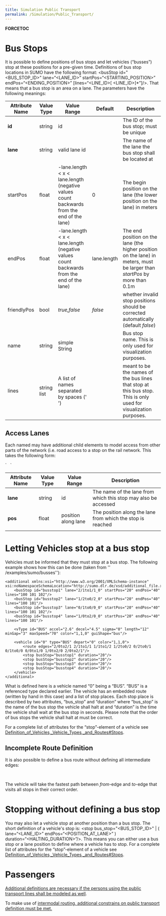 ```yaml
---
title: Simulation Public Transport
permalink: /Simulation/Public_Transport/
---
```


__FORCETOC__

Bus Stops
=========

It is possible to define positions of bus stops and let vehicles (“busses”) stop at these positions for a pre-given time. Definitions of bus stop locations in SUMO have the following format: <span class="inlxml"><busStop id="<BUS_STOP_ID>" lane=“<LANE_ID>” startPos=“<STARTING_POSITION>” endPos=“<ENDING_POSITION>” \[lines=“<LINE_ID>\[ <LINE_ID>\]\*”\]/&gt;</span>. That means that a bus stop is an area on a lane. The parameters have the following meanings:

| Attribute Name | Value Type  | Value Range                                                                                     | Default     | Description                                                                                                                |
|----------------|-------------|-------------------------------------------------------------------------------------------------|-------------|----------------------------------------------------------------------------------------------------------------------------|
| **id**         | string      | id                                                                                              |             | The ID of the bus stop; must be unique                                                                                     |
| **lane**       | string      | valid lane id                                                                                   |             | The name of the lane the bus stop shall be located at                                                                      |
| startPos       | float       | -lane.length &lt; x &lt; lane.length (negative values count backwards from the end of the lane) | 0           | The begin position on the lane (the lower position on the lane) in meters                                                  |
| endPos         | float       | -lane.length &lt; x &lt; lane.length (negative values count backwards from the end of the lane) | lane.length | The end position on the lane (the higher position on the lane) in meters, must be larger than *startPos* by more than 0.1m |
| friendlyPos    | bool        | *true,false*                                                                                    | *false*     | whether invalid stop positions should be corrected automatically (default *false*)                                         |
| name           | string      | simple String                                                                                   |             | Bus stop name. This is only used for visualization purposes.                                                               |
| lines          | string list | A list of names separated by spaces (' ')                                                       |             | meant to be the names of the bus lines that stop at this bus stop. This is only used for visualization purposes.           |

Access Lanes
------------

Each named may have additional child elements to model access from other parts of the network (i.e. road access to a stop on the rail network. This takes the following form:

<busStop id="myStop" lane="A_0" startPos="230" endPos="250">
`   `<access lane="B_0" pos="150"/>
</busStop>

| Attribute Name | Value Type | Value Range         | Description                                                    |
|----------------|------------|---------------------|----------------------------------------------------------------|
| **lane**       | string     | id                  | The name of the lane from which this stop may also be accessed |
| **pos**        | float      | position along lane | The position along the lane from which the stop is reached     |
||

Letting Vehicles stop at a bus stop
===================================

Vehicles must be informed that they must stop at a bus stop. The following example shows how this can be done (taken from '' /examples/sumo/busses''):

    <additional xmlns:xsi="http://www.w3.org/2001/XMLSchema-instance" xsi:noNamespaceSchemaLocation="http://sumo.dlr.de/xsd/additional_file.xsd">
        <busStop id="busstop1" lane="2/1to1/1_0" startPos="20" endPos="40" lines="100 101 102"/>
        <busStop id="busstop2" lane="1/2to0/2_0" startPos="20" endPos="40" lines="100 101"/>
        <busStop id="busstop3" lane="0/1to0/0_0" startPos="20" endPos="40" lines="100 101 102"/>
        <busStop id="busstop4" lane="1/0to2/0_0" startPos="20" endPos="40" lines="100 101"/>

        <vType id="BUS" accel="2.6" decel="4.5" sigma="0" length="12" minGap="3" maxSpeed="70" color="1,1,0" guiShape="bus"/>

        <vehicle id="0" type="BUS" depart="0" color="1,1,0">
            <route edges="2/0to2/1 2/1to1/1 1/1to1/2 1/2to0/2 0/2to0/1 0/1to0/0 0/0to1/0 1/0to2/0 2/0to2/1"/>
            <stop busStop="busstop1" duration="20"/>
            <stop busStop="busstop2" duration="20"/>
            <stop busStop="busstop3" duration="20"/>
            <stop busStop="busstop4" duration="20"/>
        </vehicle>
    </additional>

What is defined here is a vehicle named “0” being a “BUS”. “BUS” is a referenced type declared earlier. The vehicle has an embedded route (written by hand in this case) and a list of stop places. Each stop place is described by two attributes, “bus_stop” and “duration” where “bus_stop” is the name of the bus stop the vehicle shall halt at and “duration” is the time the vehicle shall wait at the bus stop in seconds. Please note that the order of bus stops the vehicle shall halt at must be correct.

For a complete list of attributes for the “stop”-element of a vehicle see [Definition_of_Vehicles,_Vehicle_Types,_and_Routes\#Stops](/Definition_of_Vehicles,_Vehicle_Types,_and_Routes#Stops "wikilink").

Incomplete Route Definition
---------------------------

It is also possible to define a bus route without defining all intermediate edges:

`   `<trip id="0" type="BUS" depart="0" color="1,1,0" from="2/0to2/1" to="2/0to2/1">
`       `<stop busStop="busstop1" duration="20"/>
`       `<stop busStop="busstop2" duration="20"/>
`       `<stop busStop="busstop3" duration="20"/>
`       `<stop busStop="busstop4" duration="20"/>
`   `</trip>

The vehicle will take the fastest path between *from*-edge and *to*-edge that visits all stops in their correct order.

Stopping without defining a bus stop
====================================

You may also let a vehicle stop at another position than a bus stop. The short definition of a vehicle's stop is: <span class="inlxml"><stop  bus_stop="<BUS_STOP_ID>" | ( lane=“<LANE_ID>” endPos=“<POSITION_AT_LANE>” ) duration=“<HALTING_DURATION>”/&gt;</span>. This means you can either use a bus stop or a lane position to define where a vehicle has to stop. For a complete list of attributes for the “stop”-element of a vehicle see [Definition_of_Vehicles,_Vehicle_Types,_and_Routes\#Stops](/Definition_of_Vehicles,_Vehicle_Types,_and_Routes#Stops "wikilink").

Passengers
==========

[Additional definitions are necessary if the persons using the public transport lines shall be modeled as well](/Specification/Persons#Rides "wikilink").

To make use of [intermodal routing, additional constrains on public transport definition must be met.](/IntermodalRouting "wikilink")